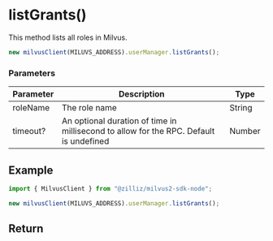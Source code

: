 # listGrants()

This method lists all roles in Milvus.

```javascript
new milvusClient(MILUVS_ADDRESS).userManager.listGrants();
```

### Parameters

| Parameter | Description                                                                            | Type   |
| --------- | -------------------------------------------------------------------------------------- | ------ |
| roleName  | The role name                                                                          | String |
| timeout?  | An optional duration of time in millisecond to allow for the RPC. Default is undefined | Number |

## Example

```javascript
import { MilvusClient } from "@zilliz/milvus2-sdk-node";

new milvusClient(MILUVS_ADDRESS).userManager.listGrants();
```

## Return
